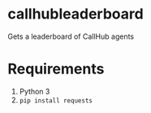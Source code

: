# callhubleaderboard
Gets a leaderboard of CallHub agents

# Requirements
1. Python 3
2. `pip install requests`
